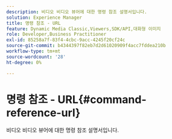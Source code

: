```yaml
---
description: 비디오 비디오 뷰어에 대한 명령 참조 설명서입니다.
solution: Experience Manager
title: 명령 참조 - URL
feature: Dynamic Media Classic,Viewers,SDK/API,대화형 이미지
role: Developer,Business Practitioner
exl-id: 85258a7f-83f4-4cbc-9acc-4245f20cf24c
source-git-commit: b4344397f82eb7d2d61020909f4acc7fddea210b
workflow-type: tm+mt
source-wordcount: '28'
ht-degree: 0%

---
```


# 명령 참조 - URL{#command-reference-url}

비디오 비디오 뷰어에 대한 명령 참조 설명서입니다.
